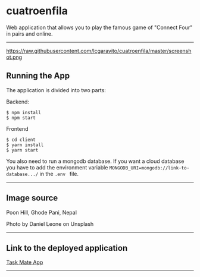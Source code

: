 # cuatroenfila
Web application that allows you to play the famous game of "Connect Four" in pairs and online.
<hr>

https://raw.githubusercontent.com/lcgaravito/cuatroenfila/master/screenshot.png

## Running the App
The application is divided into two parts:

Backend:

```
$ npm install
$ npm start
```

Frontend

```
$ cd client
$ yarn install
$ yarn start
```

You also need to run a mongodb database. If you want a cloud database you have to add the environment variable ```MONGODB_URI=mongodb://link-to-database.../``` in the ```.env ``` file.

<hr>

## Image source

Poon Hill, Ghode Pani, Nepal

Photo by Daniel Leone on Unsplash

<hr>

## Link to the deployed application

<a href="https://task-mate-webapp.herokuapp.com/" target="_blank">Task Mate App</a>

<hr>

